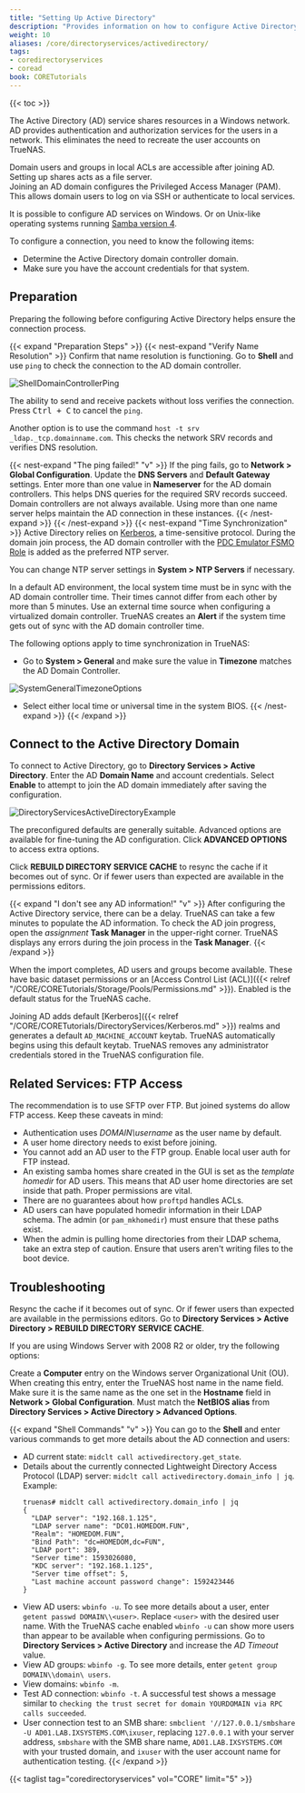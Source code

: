 ```yaml
---
title: "Setting Up Active Directory"
description: "Provides information on how to configure Active Directory (AD) on your TrueNAS."
weight: 10
aliases: /core/directoryservices/activedirectory/
tags:
- coredirectoryservices
- coread
book: CORETutorials
---
```


{{< toc >}}

The Active Directory (AD) service shares resources in a Windows network. AD provides authentication and authorization services for the users in a network. This eliminates the need to recreate the user accounts on TrueNAS.

Domain users and groups in local ACLs are accessible after joining AD. Setting up shares acts as a file server.  
Joining an AD domain configures the Privileged Access Manager (PAM). This allows domain users to log on via SSH or authenticate to local services.

It is possible to configure AD services on Windows. Or on Unix-like operating systems running [Samba version 4](https://wiki.samba.org/index.php/Setting_up_Samba_as_an_Active_Directory_Domain_Controller#Provisioning_a_Samba_Active_Directory).

To configure a connection, you need to know the following items:
* Determine the Active Directory domain controller domain.
* Make sure you have the account credentials for that system.

## Preparation

Preparing the following before configuring Active Directory helps ensure the connection process.

{{< expand "Preparation Steps" >}}
{{< nest-expand "Verify Name Resolution" >}}
Confirm that name resolution is functioning. Go to **Shell** and use `ping` to check the connection to the AD domain controller.

![ShellDomainControllerPing](/images/CORE/Shell/ShellDomainControllerPing.png "Pinging a Domain Controller")

The ability to send and receive packets without loss verifies the connection.
Press <kbd>Ctrl + C</kbd> to cancel the `ping`.

Another option is to use the command `host -t srv _ldap._tcp.domainname.com`. This checks the network SRV records and verifies DNS resolution.

{{< nest-expand "The ping failed!" "v" >}}
If the ping fails, go to **Network > Global Configuration**. Update the **DNS Servers** and **Default Gateway** settings. Enter more than one value in **Nameserver** for the AD domain controllers. This helps DNS queries for the required SRV records succeed. Domain controllers are not always available. Using more than one name server helps maintain the AD connection in these instances.
{{< /nest-expand >}}
{{< /nest-expand >}}
{{< nest-expand "Time Synchronization" >}}
Active Directory relies on [Kerberos](https://tools.ietf.org/html/rfc1510), a time-sensitive protocol.
During the domain join process, the AD domain controller with the [PDC Emulator FSMO Role](https://support.microsoft.com/en-us/help/197132/active-directory-fsmo-roles-in-windows) is added as the preferred NTP server. 

You can change NTP server settings in **System > NTP Servers** if necessary.

In a default AD environment, the local system time must be in sync with the AD domain controller time. Their times cannot differ from each other by more than 5 minutes. Use an external time source when configuring a virtualized domain controller. TrueNAS creates an **Alert** if the system time gets out of sync with the AD domain controller time.

The following options apply to time synchronization in TrueNAS:

* Go to **System > General** and make sure the value in **Timezone** matches the AD Domain Controller.

![SystemGeneralTimezoneOptions](/images/CORE/System/SystemGeneralTimezoneOptions.png "Timezone Options")

* Select either local time or universal time in the system BIOS.
{{< /nest-expand >}}
{{< /expand >}}

## Connect to the Active Directory Domain

To connect to Active Directory, go to **Directory Services > Active Directory**. Enter the AD **Domain Name** and account credentials.
Select **Enable** to attempt to join the AD domain immediately after saving the configuration.

![DirectoryServicesActiveDirectoryExample](/images/CORE/DirectoryServices/DirectoryServicesActiveDirectoryExample.png "Active Directory Example")  

The preconfigured defaults are generally suitable. Advanced options are available for fine-tuning the AD configuration. Click **ADVANCED OPTIONS** to access extra options.  

Click **REBUILD DIRECTORY SERVICE CACHE** to resync the cache if it becomes out of sync. Or if fewer users than expected are available in the permissions editors.  

{{< expand "I don't see any AD information!" "v" >}}
After configuring the Active Directory service, there can be a delay. TrueNAS can take a few minutes to populate the AD information.
To check the AD join progress, open the <i class="material-icons" aria-hidden="true" title="Assignment">assignment</i> **Task Manager** in the upper-right corner.
TrueNAS displays any errors during the join process in the **Task Manager**.
{{< /expand >}}

When the import completes, AD users and groups become available. These have basic dataset permissions or an [Access Control List (ACL)]({{< relref "/CORE/CORETutorials/Storage/Pools/Permissions.md" >}}). Enabled is the default status for the TrueNAS cache.

Joining AD adds default [Kerberos]({{< relref "/CORE/CORETutorials/DirectoryServices/Kerberos.md" >}}) realms and generates a default `AD_MACHINE_ACCOUNT` keytab.
TrueNAS automatically begins using this default keytab. TrueNAS removes any administrator credentials stored in the TrueNAS configuration file.

## Related Services: FTP Access

The recommendation is to use SFTP over FTP. But joined systems do allow FTP access. Keep these caveats in mind:
* Authentication uses *DOMAIN\username* as the user name by default.
* A user home directory needs to exist before joining.
* You cannot add an AD user to the FTP group. Enable local user auth for FTP instead.
* An existing samba homes share created in the GUI is set as the *template homedir* for AD users. This means that AD user home directories are set inside that path. 
  Proper permissions are vital.
* There are no guarantees about how `proftpd` handles ACLs.
* AD users can have populated homedir information in their LDAP schema. The admin (or `pam_mkhomedir`) must ensure that these paths exist.
* When the admin is pulling home directories from their LDAP schema, take an extra step of caution. Ensure that users aren't writing files to the boot device.

## Troubleshooting

Resync the cache if it becomes out of sync. Or if fewer users than expected are available in the permissions editors. Go to **Directory Services > Active Directory > REBUILD DIRECTORY SERVICE CACHE**.

If you are using Windows Server with 2008 R2 or older, try the following options:

Create a **Computer** entry on the Windows server Organizational Unit (OU). When creating this entry, enter the TrueNAS host name in the name field. Make sure it is the same name as the one set in the **Hostname** field in **Network > Global Configuration**. Must match the **NetBIOS alias** from **Directory Services > Active Directory > Advanced Options**.

{{< expand "Shell Commands" "v" >}}
You can go to the **Shell** and enter various commands to get more details about the AD connection and users:

* AD current state: `midclt call activedirectory.get_state`.
* Details about the currently connected Lightweight Directory Access Protocol (LDAP) server: `midclt call activedirectory.domain_info | jq`.
  Example:
  ```
  truenas# midclt call activedirectory.domain_info | jq
  {
    "LDAP server": "192.168.1.125",
    "LDAP server name": "DC01.HOMEDOM.FUN",
    "Realm": "HOMEDOM.FUN",
    "Bind Path": "dc=HOMEDOM,dc=FUN",
    "LDAP port": 389,
    "Server time": 1593026080,
    "KDC server": "192.168.1.125",
    "Server time offset": 5,
    "Last machine account password change": 1592423446
  }
  ```
* View AD users: `wbinfo -u`.
  To see more details about a user, enter `getent passwd DOMAIN\\<user>`. Replace `<user>` with the desired user name. 
 With the TrueNAS cache enabled `wbinfo -u` can show more users than appear to be available when configuring permissions. Go to **Directory Services > Active Directory** and increase the *AD Timeout* value.
* View AD groups: `wbinfo -g`.
  To see more details, enter `getent group DOMAIN\\domain\ users`.
* View domains: `wbinfo -m`.
* Test AD connection: `wbinfo -t`. A successful test shows a message similar to `checking the trust secret for domain YOURDOMAIN via RPC calls succeeded`.
* User connection test to an SMB share: `smbclient '//127.0.0.1/smbshare -U AD01.LAB.IXSYSTEMS.COM\ixuser`, replacing `127.0.0.1` with your server address, `smbshare` with the SMB share name, `AD01.LAB.IXSYSTEMS.COM` with your trusted domain, and `ixuser` with the user account name for authentication testing.
{{< /expand >}}

{{< taglist tag="coredirectoryservices" vol="CORE" limit="5" >}}
